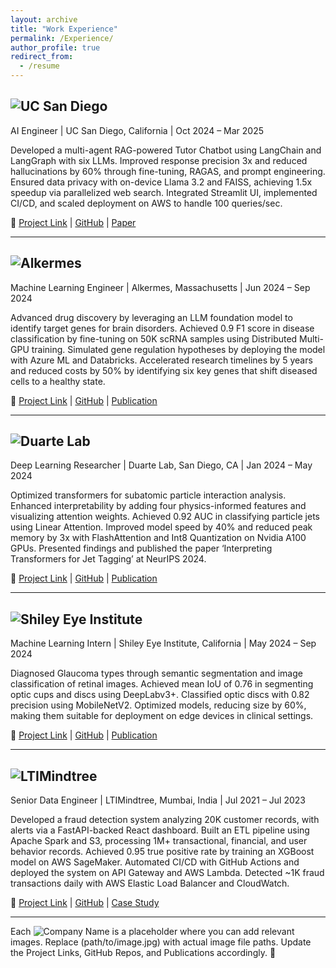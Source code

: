```yaml
---
layout: archive
title: "Work Experience"
permalink: /Experience/
author_profile: true
redirect_from:
  - /resume
---
```



## ![UC San Diego](path/to/image.jpg)  
AI Engineer  |  UC San Diego, California  |  Oct 2024 – Mar 2025  

Developed a multi-agent RAG-powered Tutor Chatbot using LangChain and LangGraph with six LLMs. Improved response precision 3x and reduced hallucinations by 60% through fine-tuning, RAGAS, and prompt engineering. Ensured data privacy with on-device Llama 3.2 and FAISS, achieving 1.5x speedup via parallelized web search. Integrated Streamlit UI, implemented CI/CD, and scaled deployment on AWS to handle 100 queries/sec.  

🔗 [Project Link](#) | [GitHub](#) | [Paper](#)  

---

## ![Alkermes](path/to/image.jpg)  
Machine Learning Engineer  |  Alkermes, Massachusetts  |  Jun 2024 – Sep 2024  

Advanced drug discovery by leveraging an LLM foundation model to identify target genes for brain disorders. Achieved 0.9 F1 score in disease classification by fine-tuning on 50K scRNA samples using Distributed Multi-GPU training. Simulated gene regulation hypotheses by deploying the model with Azure ML and Databricks. Accelerated research timelines by 5 years and reduced costs by 50% by identifying six key genes that shift diseased cells to a healthy state.  

🔗 [Project Link](#) | [GitHub](#) | [Publication](#)  

---

## ![Duarte Lab](path/to/image.jpg)  
Deep Learning Researcher  |  Duarte Lab, San Diego, CA  |  Jan 2024 – May 2024  

Optimized transformers for subatomic particle interaction analysis. Enhanced interpretability by adding four physics-informed features and visualizing attention weights. Achieved 0.92 AUC in classifying particle jets using Linear Attention. Improved model speed by 40% and reduced peak memory by 3x with FlashAttention and Int8 Quantization on Nvidia A100 GPUs. Presented findings and published the paper ‘Interpreting Transformers for Jet Tagging’ at NeurIPS 2024.  

🔗 [Project Link](#) | [GitHub](#) | [Publication](#)  

---

## ![Shiley Eye Institute](path/to/image.jpg)  
Machine Learning Intern  |  Shiley Eye Institute, California  |  May 2024 – Sep 2024  

Diagnosed Glaucoma types through semantic segmentation and image classification of retinal images. Achieved mean IoU of 0.76 in segmenting optic cups and discs using DeepLabv3+. Classified optic discs with 0.82 precision using MobileNetV2. Optimized models, reducing size by 60%, making them suitable for deployment on edge devices in clinical settings.  

🔗 [Project Link](#) | [GitHub](#) | [Publication](#)  

---

## ![LTIMindtree](path/to/image.jpg)  
Senior Data Engineer  |  LTIMindtree, Mumbai, India  |  Jul 2021 – Jul 2023  

Developed a fraud detection system analyzing 20K customer records, with alerts via a FastAPI-backed React dashboard. Built an ETL pipeline using Apache Spark and S3, processing 1M+ transactional, financial, and user behavior records. Achieved 0.95 true positive rate by training an XGBoost model on AWS SageMaker. Automated CI/CD with GitHub Actions and deployed the system on API Gateway and AWS Lambda. Detected ~1K fraud transactions daily with AWS Elastic Load Balancer and CloudWatch.  

🔗 [Project Link](#) | [GitHub](#) | [Case Study](#)  

---

Each ![Company Name](path/to/image.jpg) is a placeholder where you can add relevant images. Replace (path/to/image.jpg) with actual image file paths. Update the Project Links, GitHub Repos, and Publications accordingly. 🚀  








